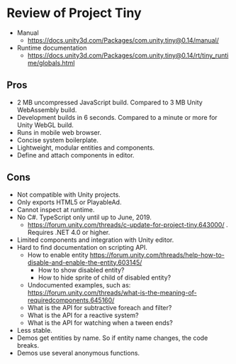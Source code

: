 # Review of Project Tiny

- Manual
    - <https://docs.unity3d.com/Packages/com.unity.tiny@0.14/manual/>
- Runtime documentation
    - <https://docs.unity3d.com/Packages/com.unity.tiny@0.14/rt/tiny_runtime/globals.html>

## Pros

+ 2 MB uncompressed JavaScript build. Compared to 3 MB Unity WebAssembly build.
+ Development builds in 6 seconds. Compared to a minute or more for Unity WebGL build.
+ Runs in mobile web browser.
+ Concise system boilerplate.
+ Lightweight, modular entities and components.
+ Define and attach components in editor.

## Cons

- Not compatible with Unity projects.
- Only exports HTML5 or PlayableAd.
- Cannot inspect at runtime.
- No C#. TypeScript only until up to June, 2019.
    - <https://forum.unity.com/threads/c-update-for-project-tiny.643000/>
. Requires .NET 4.0 or higher.
- Limited components and integration with Unity editor.
- Hard to find documentation on scripting API.
    - How to enable entity <https://forum.unity.com/threads/help-how-to-disable-and-enable-the-entity.603145/>
        - How to show disabled entity?
        - How to hide sprite of child of disabled entity?
    - Undocumented examples, such as: <https://forum.unity.com/threads/what-is-the-meaning-of-requiredcomponents.645160/>
    - What is the API for subtractive foreach and filter?
    - What is the API for a reactive system?
    - What is the API for watching when a tween ends?
- Less stable.
- Demos get entities by name. So if entity name changes, the code breaks.
- Demos use several anonymous functions.
